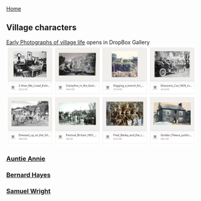 [Home](https://simon-scmp.github.io/ubhistdocs/)

## Village characters

[Early Photographs of village life](https://www.dropbox.com/sh/pwqhr7dq69fj2bc/AAAmjHCV92MEnNSsoAEv2FBoa?e=1) opens in DropBox Gallery
[![people gallery](peoplephotos.jpg)](https://www.dropbox.com/sh/pwqhr7dq69fj2bc/AAAmjHCV92MEnNSsoAEv2FBoa?e=1)

### [Auntie Annie](A_Annie.md)
### [Bernard Hayes](B_Hayes.md)
### [Samuel Wright](Samuel_Wright/S_Wright.md)
